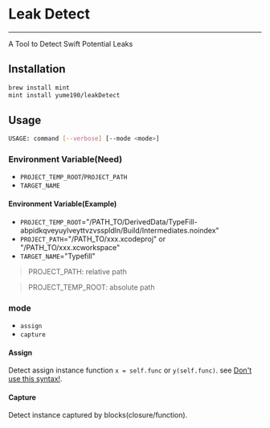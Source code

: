 # Leak Detect

---

A Tool to Detect Swift Potential Leaks

## Installation

``` bash
brew install mint
mint install yume190/leakDetect
```

## Usage

``` bash
USAGE: command [--verbose] [--mode <mode>]
```

### Environment Variable(Need)

 * `PROJECT_TEMP_ROOT`/`PROJECT_PATH`
 * `TARGET_NAME`

#### Environment Variable(Example)

 * `PROJECT_TEMP_ROOT`="/PATH_TO/DerivedData/TypeFill-abpidkqveyuylveyttvzvsspldln/Build/Intermediates.noindex"
 * `PROJECT_PATH`="/PATH_TO/xxx.xcodeproj" or "/PATH_TO/xxx.xcworkspace"
 * `TARGET_NAME`="Typefill"

> PROJECT_PATH: relative path

> PROJECT_TEMP_ROOT: absolute path

### mode

 * `assign`
 * `capture`

#### Assign

Detect assign instance function `x = self.func` or `y(self.func)`.
see [Don't use this syntax!](https://www.youtube.com/watch?v=mzsz_Tit1HA).

#### Capture

Detect instance captured by blocks(closure/function).

